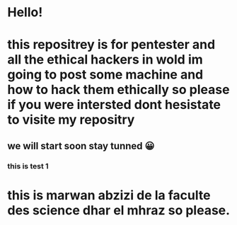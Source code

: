 # Hello!
<h1>
  this repositrey is for pentester and all the ethical hackers in wold
  im going to post some machine and how to hack them ethically
  so please if you were intersted dont hesistate to visite my repositry
</h1>
<h2>
  we will start soon stay tunned 😀️
</h2>
<h3>
  this is test 1
</h3>
<h1>
  this is marwan abzizi de la faculte des science dhar el mhraz so please.
</h1>






<picture>
  
</picture>
